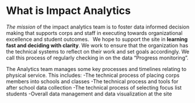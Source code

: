 # What is Impact Analytics
*The mission* of the impact analytics team is to foster data informed decision making that supports corps and staff in executing towards organizational excellence and student outcomes.
  
We hope to support the site in **learning fast and deciding with clarity**. We work to ensure that the organization has the technical systems to reflect on their work and set goals accordingly. We call this process of regularly checking in on the data “Progress monitoring”.

The Analytics team manages some key processes and timelines relating to physical service. This includes:
-The technical process of placing corps members into schools and classes
-The technical process and tools for after school data collection
-The technical process of selecting focus list students
-Overall data management and data visualization at the site